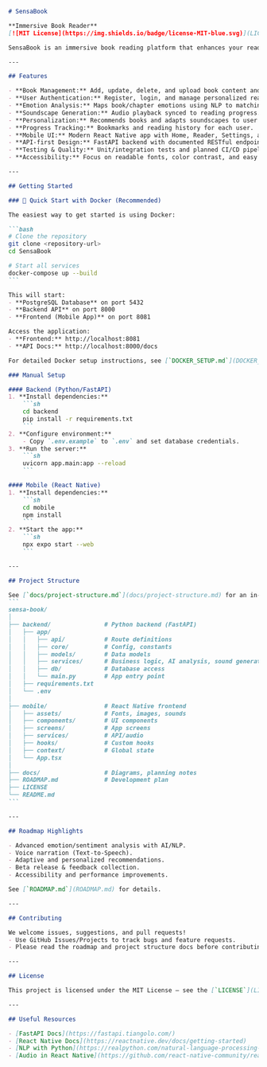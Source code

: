 ````markdown name=README.md
# SensaBook

**Immersive Book Reader**  
[![MIT License](https://img.shields.io/badge/license-MIT-blue.svg)](LICENSE)

SensaBook is an immersive book reading platform that enhances your reading experience by blending text with dynamic soundscapes and emotion-aware features. Designed with a modern Python backend and a React Native mobile frontend, it personalizes your literary journey by adapting ambient audio to the mood of each chapter, offering personalized recommendations, and supporting rich user profiles.

---

## Features

- **Book Management:** Add, update, delete, and upload book content and metadata (author, genre, cover image).
- **User Authentication:** Register, login, and manage personalized reading profiles.
- **Emotion Analysis:** Maps book/chapter emotions using NLP to matching soundscapes.
- **Soundscape Generation:** Audio playback synced to reading progress. Adaptive ambient sounds based on story mood.
- **Personalization:** Recommends books and adapts soundscapes to user preferences or mood.
- **Progress Tracking:** Bookmarks and reading history for each user.
- **Mobile UI:** Modern React Native app with Home, Reader, Settings, and Profile screens.
- **API-first Design:** FastAPI backend with documented RESTful endpoints.
- **Testing & Quality:** Unit/integration tests and planned CI/CD pipeline (GitHub Actions).
- **Accessibility:** Focus on readable fonts, color contrast, and easy navigation.

---

## Getting Started

### 🐳 Quick Start with Docker (Recommended)

The easiest way to get started is using Docker:

```bash
# Clone the repository
git clone <repository-url>
cd SensaBook

# Start all services
docker-compose up --build
```

This will start:
- **PostgreSQL Database** on port 5432
- **Backend API** on port 8000  
- **Frontend (Mobile App)** on port 8081

Access the application:
- **Frontend:** http://localhost:8081
- **API Docs:** http://localhost:8000/docs

For detailed Docker setup instructions, see [`DOCKER_SETUP.md`](DOCKER_SETUP.md).

### Manual Setup

#### Backend (Python/FastAPI)
1. **Install dependencies:**
    ```sh
    cd backend
    pip install -r requirements.txt
    ```
2. **Configure environment:**
    - Copy `.env.example` to `.env` and set database credentials.
3. **Run the server:**
    ```sh
    uvicorn app.main:app --reload
    ```

#### Mobile (React Native)
1. **Install dependencies:**
    ```sh
    cd mobile
    npm install
    ```
2. **Start the app:**
    ```sh
    npx expo start --web
    ```

---

## Project Structure

See [`docs/project-structure.md`](docs/project-structure.md) for an in-depth layout.
```
sensa-book/
│
├── backend/               # Python backend (FastAPI)
│   ├── app/
│   │   ├── api/           # Route definitions
│   │   ├── core/          # Config, constants
│   │   ├── models/        # Data models
│   │   ├── services/      # Business logic, AI analysis, sound generation
│   │   ├── db/            # Database access
│   │   └── main.py        # App entry point
│   ├── requirements.txt
│   └── .env
│
├── mobile/                # React Native frontend
│   ├── assets/            # Fonts, images, sounds
│   ├── components/        # UI components
│   ├── screens/           # App screens
│   ├── services/          # API/audio
│   ├── hooks/             # Custom hooks
│   ├── context/           # Global state
│   └── App.tsx
│
├── docs/                  # Diagrams, planning notes
├── ROADMAP.md             # Development plan
├── LICENSE
└── README.md
```

---

## Roadmap Highlights

- Advanced emotion/sentiment analysis with AI/NLP.
- Voice narration (Text-to-Speech).
- Adaptive and personalized recommendations.
- Beta release & feedback collection.
- Accessibility and performance improvements.

See [`ROADMAP.md`](ROADMAP.md) for details.

---

## Contributing

We welcome issues, suggestions, and pull requests!  
- Use GitHub Issues/Projects to track bugs and feature requests.
- Please read the roadmap and project structure docs before contributing.

---

## License

This project is licensed under the MIT License – see the [`LICENSE`](LICENSE) file for details.

---

## Useful Resources

- [FastAPI Docs](https://fastapi.tiangolo.com/)
- [React Native Docs](https://reactnative.dev/docs/getting-started)
- [NLP with Python](https://realpython.com/natural-language-processing-spacy-python/)
- [Audio in React Native](https://github.com/react-native-community/react-native-audio-toolkit)
````
